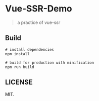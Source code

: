 # Vue-SSR-Demo

> a practice of vue-ssr

## Build
```
# install dependencies
npm install

# build for production with minification
npm run build

```

## LICENSE
MIT.